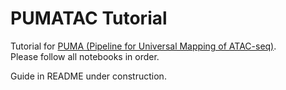 # PUMATAC Tutorial
Tutorial for [PUMA (Pipeline for Universal Mapping of ATAC-seq)](https://github.com/aertslab/ATACflow).  
Please follow all notebooks in order.

Guide in README under construction.
